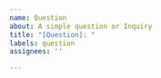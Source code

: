 ```yaml
---
name: Question
about: A simple question or Inquiry
title: "[Question]: "
labels: question
assignees: ''

---
```



